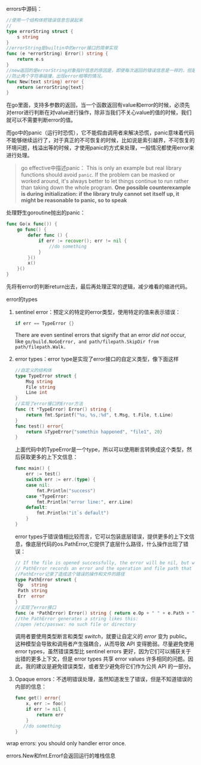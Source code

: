 errors中源码：

```go
//使用一个结构体把错误信息包装起来
//
type errorString struct {
    s string
}
//errorString是builtin中的error接口的简单实现
func (e *errorString) Error() string {
	return e.s 
}
//new返回的是errorString对象指针信息的原因是，即使每次返回的错误信息是一样的，但是返回的错误是不一样的
//防止两个字符串碰撞，出现error相等的情况。
func New(text string) error {
    return &errorString{text}
}
```

在go里面，支持多参数的返回，当一个函数返回有value和error的时候，必须先对error进行判断在对value进行操作，除非当我们不关心value的值的时候，我们就可以不需要判断error的值。

而go中的panic（运行时恐慌），它不能假由调用者来解决恐慌，panic意味着代码不能够继续运行了，对于真正的不可恢复的时候，比如说是索引越界，不可恢复的环境问题，栈溢出等的时候，才使用panic的方式来处理，一般情况都使用error来进行处理。

> go effective中描述panic： This is only an example but real library functions should avoid `panic`. If the problem can be masked or worked around, it's always better to let things continue to run rather than taking down the whole program. **One possible counterexample is during initialization: if the library truly cannot set itself up, it might be reasonable to panic, so to speak**

处理野生goroutine抛出的panic：

```go
func Go(x func()) {
    go func() {
        defer func () {
            if err := recover(); err != nil {
                //do something
            }
        }()
        x()
    }()
}
```

先将有error的判断return出去，最后再处理正常的逻辑，减少难看的缩进代码。

error的types

1. sentinel error：预定义的特定的error类型，使用特定的值来表示错误：

   ```go
   if err == TypeError {}
   ```

   There are even sentinel errors that signify that an error *did not* occur, like `go/build.NoGoError, and path/filepath.SkipDir from path/filepath.Walk.`

2. error types：error type是实现了error接口的自定义类型，像下面这样

   ```go
   //自定义的结构体
   type TypeError struct {
       Msg string
       File string 
       Line int
   }
   //实现了error接口的Error方法
   func (t *TypeError) Error() string {
       return fmt.Sprintf("%s, %s,:%d", t.Msg, t.File, t.Line)
   }
   func test() error{
       return &TypeError{"somethin happened", "file1", 20}
   }
   ```

   上面代码中的TypeError是一个type，所以可以使用断言转换成这个类型，然后获取更多的上下文信息：

   ```go
   func main() {
       err := test()
       switch err := err.(type) {
       case nil:
           fmt.Println("success")
       case *TypeError:
           fmt.Println("error line:", err.Line)
       default:
           fmt.Println("it`s default")
       }
   }
   ```

   error types于错误值相比较而言，它可以包装底层错误，提供更多的上下文信息，像底层代码的os.PathError,它提供了底层什么路径，什么操作出现了错误：

   ```go
   // If the file is opened successfully, the error will be nil, but when there is a problem, it will hold an os.PathError(from go effective)
   // PathError records an error and the operation and file path that caused it.
   //PathError记录了造成这个错误的操作和文件的路径
   type PathError struct {
   	Op   string
   	Path string
   	Err  error
   }
   //实现了error接口
   func (e *PathError) Error() string { return e.Op + " " + e.Path + ": " + e.Err.Error() }
   //the PathError generates a string likes this:
   //open /etc/passwx: no such file or directory
   ```

   调用者要使用类型断言和类型 *switch*，就要让自定义的 *error* 变为 public。这种模型会导致和调用者产生强耦合，从而导致 API 变得脆弱。尽量避免使用 error types，虽然错误类型比 sentinel errors 更好，因为它们可以捕获关于出错的更多上下文，但是 error types 共享 error values 许多相同的问题。因此，我的建议是避免错误类型，或者至少避免将它们作为公共 API 的一部分。

3. Opaque errors：不透明错误处理，虽然知道发生了错误，但是不知道错误的内部的信息：

   ```go
   func get() error{
       x, err := foo()
       if err != nil {
           return err
       }
      //do something
   }
   ```

   

wrap errors: you should only handler error once.

errors.New和fmt.Errorf会返回运行的堆栈信息